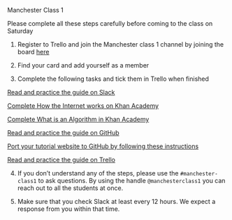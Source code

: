 Manchester Class 1

Please complete all these steps carefully before coming to the class on Saturday

1. Register to Trello and join the Manchester class 1 channel by joining the board [here](https://trello.com/invite/b/JSHnATK3/2745af1899b2b0926850772d05420f3b/manchester-class-1)

2. Find your card and add yourself as a member 

3. Complete the following tasks and tick them in Trello when finished

[Read and practice the guide on Slack](https://get.slack.help/hc/en-us/categories/202622877-Slack-Guides)

[Complete How the Internet works on Khan Academy](https://www.khanacademy.org/partner-content/code-org/internet-works)

[Complete What is an Algorithm in Khan Academy](https://www.khanacademy.org/computing/computer-science/algorithms)

[Read and practice the guide on GitHub](https://guides.github.com)

[Port your tutorial website to GitHub by following these instructions](https://codeyourfuture.github.io/syllabus-london/lesson0.html)

[Read and practice the guide on Trello](https://trello.com/guide)

4. If you don’t understand any of the steps, please use the `#manchester-class1` to ask questions. By using the handle `@manchesterclass1` you can reach out to all the students at once. 

5. Make sure that you check Slack at least every 12 hours. We expect a response from you within that time.
